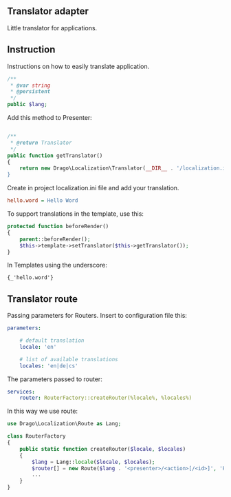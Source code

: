 ## Translator adapter
Little translator for applications.

## Instruction
Instructions on how to easily translate application.
```php
/**
 * @var string
 * @persistent
 */
public $lang;
```

Add this method to Presenter:
```php

/**
 * @return Translator
 */
public function getTranslator()
{
	return new Drago\Localization\Translator(__DIR__ . '/localization.ini);
}
```

Create in project localization.ini file and add your translation.
```ini
hello.word = Hello Word
```

To support translations in the template, use this:
```php
protected function beforeRender()
{
	parent::beforeRender();
	$this->template->setTranslator($this->getTranslator());
}
```

In Templates using the underscore:
```latte
{_'hello.word'}
```

## Translator route
Passing parameters for Routers. Insert to configuration file this:
```yaml
parameters:

	# default translation
	locale: 'en'

	# list of available translations
	locales: 'en|de|cs'

```

The parameters passed to router:
```yaml
services:
	router: RouterFactory::createRouter(%locale%, %locales%)
```

In this way we use route:
```php
use Drago\Localization\Route as Lang;

class RouterFactory
{
	public static function createRouter($locale, $locales)
	{
		$lang = Lang::locale($locale, $locales);
		$router[] = new Route($lang . '<presenter>/<action>[/<id>]', 'Presenter:action');
		...
	}
}
```
